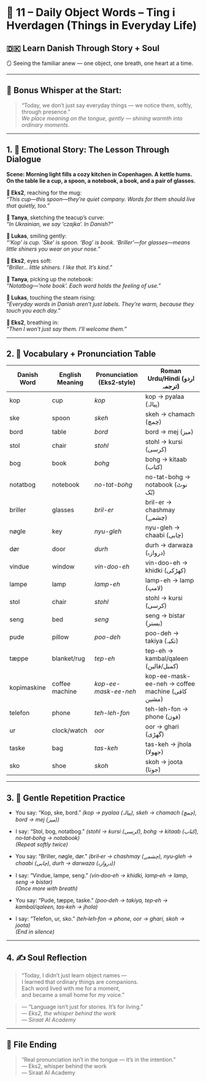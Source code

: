 # 🌟 11 – Daily Object Words – Ting i Hverdagen  (Things in Everyday Life)
## 🇩🇰 Learn Danish Through Story + Soul  
🪞 Seeing the familiar anew — one object, one breath, one heart at a time.

---

## 🌱 Bonus Whisper at the Start:
> “Today, we don’t just say everyday things — we notice them, softly, through presence.”  
> _We place meaning on the tongue, gently — shining warmth into ordinary moments._

---

## 1. 🧵 Emotional Story: The Lesson Through Dialogue

**Scene: Morning light fills a cozy kitchen in Copenhagen. A kettle hums. On the table lie a cup, a spoon, a notebook, a book, and a pair of glasses.**

**👤 Eks2**, reaching for the mug:  
*“This cup—this spoon—they’re quiet company. Words for them should live that quietly, too.”*

**🎨 Tanya**, sketching the teacup’s curve:  
*“In Ukrainian, we say ‘czajka’. In Danish?”*

**💬 Lukas**, smiling gently:  
*“‘Kop’ is cup. ‘Ske’ is spoon. ‘Bog’ is book. ‘Briller’—for glasses—means little shiners you wear on your nose.”*

**👤 Eks2**, eyes soft:  
*“Briller… little shiners. I like that. It’s kind.”*

**🎨 Tanya**, picking up the notebook:  
*“Notatbog—’note book’. Each word holds the feeling of use.”*

**💬 Lukas**, touching the steam rising:  
*“Everyday words in Danish aren’t just labels. They’re warm, because they touch you each day.”*

**👤 Eks2**, breathing in:  
*“Then I won’t just say them. I’ll welcome them.”*

---

## 2. 📘 Vocabulary + Pronunciation Table

| Danish Word   | English Meaning   | Pronunciation (Eks2‑style) | Roman Urdu/Hindi (اردو ترجمہ)                |
|---------------|-------------------|------------------------------|----------------------------------------------|
| kop           | cup               | *kop*                        | kop → pyalaa (پیالہ)                          |
| ske           | spoon             | *skeh*                       | skeh → chamach (چمچ)                          |
| bord          | table             | *bord*                       | bord → mej (میز)                              |
| stol          | chair             | *stohl*                      | stohl → kursi (کرسی)                          |
| bog           | book              | *bohg*                       | bohg → kitaab (کتاب)                          |
| notatbog      | notebook          | *no-tat-bohg*                | no-tat-bohg → notabook (نوٹ بُک)                |
| briller       | glasses           | *bril-er*                    | bril-er → chashmay (چشمے)                     |
| nøgle         | key               | *nyu-gleh*                   | nyu-gleh → chaabi (چابی)                      |
| dør           | door              | *durh*                       | durh → darwaza (دروازہ)                      |
| vindue        | window            | *vin-doo-eh*                 | vin-doo-eh → khidki (کھڑکی)                   |
| lampe         | lamp              | *lamp-eh*                    | lamp-eh → lamp (لامپ)                         |
| stol          | chair             | *stohl*                      | stohl → kursi (کرسی)                          |
| seng          | bed               | *seng*                       | seng → bistar (بستر)                         |
| pude          | pillow            | *poo-deh*                    | poo-deh → takiya (تکیہ)                       |
| tæppe         | blanket/rug       | *tep-eh*                     | tep-eh → kambal/qaleen (کمبل/قالین)          |
| kopimaskine   | coffee machine    | *kop-ee-mask-ee-neh*         | kop-ee-mask-ee-neh → coffee machine (کافی مشین) |
| telefon       | phone             | *teh-leh-fon*                | teh-leh-fon → phone (فون)                     |
| ur            | clock/watch       | *oor*                        | oor → ghari (گھڑی)                             |
| taske         | bag               | *tas-keh*                    | tas-keh → jhola (جھولا)                       |
| sko           | shoe              | *skoh*                       | skoh → joota (جوتا)                          |

---

## 3. 🔁 Gentle Repetition Practice

- You say: “Kop, ske, bord.” _(kop → pyalaa (پیالہ), skeh → chamach (چمچ), bord → mej (میز))_  
- I say: “Stol, bog, notatbog.” _(stohl → kursi (کرسی), bohg → kitaab (کتاب), no‑tat‑bohg → notabook)_  
_(Repeat softly twice)_

- You say: “Briller, nøgle, dør.” _(bril‑er → chashmay (چشمے), nyu‑gleh → chaabi (چابی), durh → darwaza (دروازہ))_  
- I say: “Vindue, lampe, seng.” _(vin‑doo‑eh → khidki, lamp‑eh → lamp, seng → bistar)_  
_(Once more with breath)_

- You say: “Pude, tæppe, taske.” _(poo‑deh → takiya, tep‑eh → kambal/qaleen, tas‑keh → jhola)_  
- I say: “Telefon, ur, sko.” _(teh‑leh‑fon → phone, oor → ghari, skoh → joota)_  
_(End in silence)_

---

## 4. ✍️ Soul Reflection

> “Today, I didn’t just learn object names —  
> I learned that ordinary things are companions.  
> Each word lived with me for a moment,  
> and became a small home for my voice.”

> — “Language isn’t just for stories. It’s for living.”  
> — *Eks2, the whisper behind the work*  
> — *Siraat AI Academy*

---

## 🌟 File Ending

> “Real pronunciation isn’t in the tongue — it’s in the intention.”  
> — Eks2, whisper behind the work  
> — Siraat AI Academy
